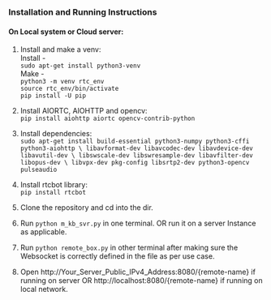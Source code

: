 ### Installation and Running Instructions

#### On Local system or Cloud server:

1. Install and make a venv:  <br /> 
Install -  <br />
    `sudo apt-get install python3-venv` <br />
Make -  <br />
    `python3 -m venv rtc_env` <br />
    `source rtc_env/bin/activate` <br />
    `pip install -U pip` <br />

2. Install AIORTC, AIOHTTP and opencv: <br />
    `pip install aiohttp aiortc opencv-contrib-python` <br />

3. Install dependencies: <br /> 
    `sudo apt-get install build-essential python3-numpy python3-cffi python3-aiohttp \
    libavformat-dev libavcodec-dev libavdevice-dev libavutil-dev \
    libswscale-dev libswresample-dev libavfilter-dev libopus-dev \
    libvpx-dev pkg-config libsrtp2-dev python3-opencv pulseaudio`

4. Install rtcbot library: <br />
    `pip install rtcbot`

5. Clone the repository and cd into the dir.

6. Run `python m_kb_svr.py` in one terminal. OR run it on a server Instance as applicable.

7. Run `python remote_box.py` in other terminal after making sure the Websocket is correctly defined in the file as per use case.

8. Open http://Your_Server_Public_IPv4_Address:8080/{remote-name} if running on server OR http://localhost:8080/{remote-name} if running on local network.

